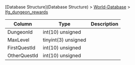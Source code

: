 [Database Structure](Database Structure) > [World-Database](World-Database) > [lfg_dungeon_rewards](lfg_dungeon_rewards)

Column | Type | Description
--- | --- | ---
DungeonId | int(10) unsigned | 
MaxLevel | tinyint(3) unsigned | 
FirstQuestId | int(10) unsigned | 
OtherQuestId | int(10) unsigned | 
